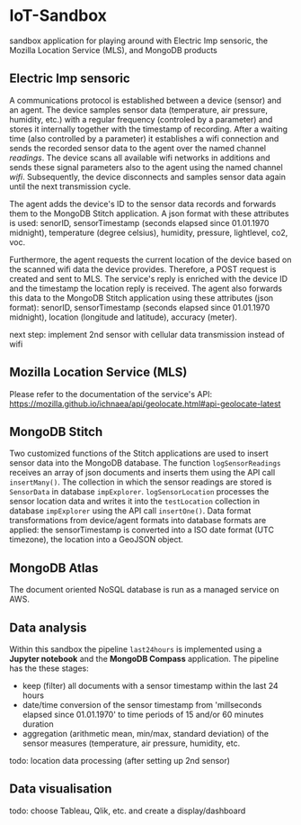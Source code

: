 # IoT-Sandbox

sandbox application for playing around with Electric Imp sensoric, the Mozilla Location Service (MLS), and MongoDB products

## Electric Imp sensoric

A communications protocol is established between a device (sensor) and an agent. The device samples sensor data (temperature, air pressure, humidity, etc.) with a regular frequency (controled by a parameter) and stores it internally together with the timestamp of recording. After a waiting time (also controlled by a parameter) it establishes a wifi connection and sends the recorded sensor data to the agent over the named channel *readings*. The device scans all available wifi networks in additions and sends these signal parameters also to the agent using the named channel *wifi*. Subsequently, the device disconnects and samples sensor data again until the next transmission cycle.

The agent adds the device's ID to the sensor data records and forwards them to the MongoDB Stitch application. A json format with these attributes is used: senorID, sensorTimestamp (seconds elapsed since 01.01.1970 midnight), temperature (degree celsius), humidity, pressure, lightlevel, co2, voc.

Furthermore, the agent requests the current location of the device based on the scanned wifi data the device provides. Therefore, a POST request is created and sent to MLS. The service's reply is enriched with the device ID and the timestamp the location reply is received. The agent also forwards this data to the MongoDB Stitch application using these attributes (json format): senorID, sensorTimestamp (seconds elapsed since 01.01.1970 midnight), location (longitude and latitude), accuracy (meter).

next step: implement 2nd sensor with cellular data transmission instead of wifi

## Mozilla Location Service (MLS)

Please refer to the documentation of the service's API:
https://mozilla.github.io/ichnaea/api/geolocate.html#api-geolocate-latest

## MongoDB Stitch

Two customized functions of the Stitch applications are used to insert sensor data into the MongoDB database. The function `logSensorReadings` receives an array of json documents and inserts them using the API call `insertMany()`. The collection in which the sensor readings are stored is `SensorData` in database `impExplorer`. `logSensorLocation` processes the sensor location data and writes it into the `testLocation` collection in database `impExplorer` using the API call `insertOne()`. Data format transformations from device/agent formats into database formats are applied: the sensorTimestamp is converted into a ISO date format (UTC timezone), the location into a GeoJSON object.

## MongoDB Atlas

The document oriented NoSQL database is run as a managed service on AWS.

## Data analysis

Within this sandbox the pipeline `last24hours` is implemented using a **Jupyter notebook** and the **MongoDB Compass** application. The pipeline has the these stages:
- keep (filter) all documents with a sensor timestamp within the last 24 hours
- date/time conversion of the sensor timestamp from 'millseconds elapsed since 01.01.1970' to time periods of 15 and/or 60 minutes duration
- aggregation (arithmetic mean, min/max, standard deviation) of the sensor measures (temperature, air pressure, humidity, etc.

todo: location data processing (after setting up 2nd sensor)

## Data visualisation

todo: choose Tableau, Qlik, etc. and create a display/dashboard
